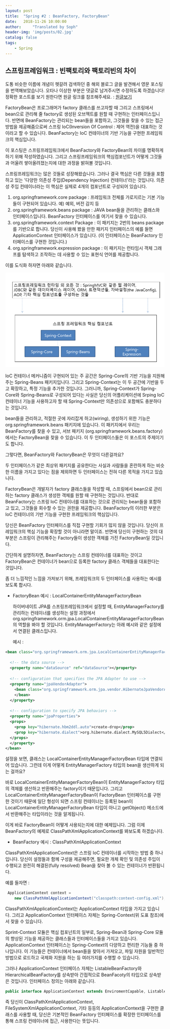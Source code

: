 ```yaml
---
layout: post
title:  "Spring #2 : BeanFactory, FactoryBean"
date:   2018-11-26 10:00:00
author:     "Translated by Soph"
header-img: 'img/posts/02.jpg'
catalog: false
tags:
    - Spring
---
```

## 스프링프레임워크 : 빈팩토리와 팩토리빈의 차이

도통 비슷한 이름에 개념이 헷갈려 검색하던 중 해외 블로그 글을 발견해서 영문 포스팅을 번역해보았습니다. 오타나 이상한 부분은 댓글로 남겨주시면 수정하도록 하겠습니다!
정확한 포스트를 보기 원한다면 원글 링크를 참조해주세요. : [원글보기](http://www.geekabyte.io/2014/11/difference-between-beanfactory-and.html)

  FactoryBean은 프로그래머가  factory 클래스를 쓰고자할 때 그리고 스프링에서 bean으로 관리해 줄 factory로 생성된 오브젝트를 원할 때 구현하는 인터페이스입니다. 반면에 BeanFactory는 관리되는 bean들을 포함하고, 그것들을 찾을 수 있는 접근 방법을 제공해줌으로써 스프링 IoC(Inversion Of Control : 제어 역전)을 대표하는 것이라고 할 수 있습니다. BeanFactory는 IoC 컨테이너의 기반 기능을 구현한 프레임워크의 핵심입니다.
  
  이 포스팅은 스프링프레임워크에서 BeanFactory와 FactoryBean의 차이를 명확하게 하기 위해 작성하였습니다. 그리고 스프링프레임워크의 핵심컴포넌트가 어떻게 그것들과 어울려 쌓아올려졌는지에 대한 과정을 밝혀볼 것입니다.
  
  스프링프레임워크는 많은 것들로 성장해왔습니다. 그러나 결국 핵심은 다른 것들을 포함하고 있는 '다양한 의존성 주입(Dependency Injection) 컨테이너'라는 것입니다. 의존성 주입 컨테이너라는 이 핵심은 실제로 4개의 컴포넌트로 구성되어 있습니다.
  
  1. org.springframework.core package : 프레임워크 전체를 가로지르는 기본 기능들이 구현되어 있습니다. 예) 예외, 버전 감지 등
  2. org.springframework.beans package : JAVA bean들을 관리하는 클래스와 인터페이스입니다. BeanFactory 인터페이스를 여기서 찾을 수 있습니다.
  3. org.springframework.context Package : 이 패키지는 2번의 beans package를 기반으로 합니다. 당신이 사용해 봤을 만한 패키지 인터페이스의 예를 들면 ApplicationContext 인터페이스가 있습니다. (이 인터페이스는 BeanFactory 인터페이스를 구현한 것입니다.)
  4. org.springframework.expression package : 이 패키지는 런타임시 객체 그래프를 탐색하고 조작하는 데 사용할 수 있는 표현식 언어를 제공합니다.

  이를 도식화 하자면 아래와 같습니다.
  
  <img src="/img/posts/spring04_img01.png">
  
  IoC 컨테이너 메커니즘이 구현되어 있는 주 공간은 Spring-Core의 기반 기능을 지원해주는 Spring-Beans 패키지입니다. 그리고 Spring-Context는 이 두 공간에 기반을 두고 확장하고, 특정 기능을 추가한 것입니다. 그러니까, Spring-Context가 Spring-Core와 Spring-Beans로 구성되어 있다는 사실은 당신의 어플리케이션에 Srping IoC 컨테이너 기능을 사용하고자 할 때 Spring-Context만 의존성으로 포함해도 충분하다는 것입니다. 
  
  bean들을 관리하고, 적절한 곳에 자리잡게 하고(wiring), 생성하기 위한 기능은 org.springframework.beans 패키지에 있습니다. 이 패키지에서 우리는 BeanFactory를 찾을 수 있고, 서브 패키지 (org.springframework.beans.factory)에서는 FactoryBean을 찾을 수 있습니다. 이 두 인터페이스들은 이 포스트의 주제이기도 합니다.
  
  그렇다면, BeanFactory와 FactoryBean은 무엇이 다른걸까요?
  
  두 인터페이스가 같은 최상위 패키지를 공유한다는 사실과 사람들을 혼란하게 하는 비슷한 이름을 가지고 있다는 점을 제외하면 두 인터페이스는 전혀 다른 목적을 가지고 있습니다.
  
  FactoryBean은 개발자가 factory 클래스들을 작성할 때, 스프링에서 bean으로 관리하는 factory 클래스가 생성한 객체를 원할 때 구현하는 것입니다. 반대로 BeanFactory는 스프링 IoC 컨테이너를 대표하는 것으로 관리되는 bean들을 포함하고 있고, 그것들을 회수할 수 있는 권한을 제공합니다. BeanFactory의 이러한 부분은 IoC 컨테이너의 기반 기능을 구현한 프레임워크의 핵심입니다.
  
  당신은 BeanFactory 인터페이스를 직접 구현할 기회가 많지 않을 것입니다. 당신이 프레임워크의 핵심 기능을 확장할 것이 아니라면 말이죠. 반면에 당신이 구현하는 것의 대부분은 스프링이 관리해주는 Factory들이 생성한 객체를 가진 FactoryBean일 것입니다. 
  
  간단하게 설명하자면, BeanFactory는 스프링 컨테이너를 대표하는 것이고 FactoryBean은 컨테이너가 bean으로 등록한 factory 클래스 객체들을 대표한다는 것입니다.
  
  좀 더 느낌적인 느낌을 가져보기 위해, 프레임워크의 두 인터페이스를 사용하는 예시를 보도록 합시다.
  
  - FactoryBean 예시 : LocalContainerEntityManagerFactoryBean

    하이버네이트 JPA를 스프링프레임워크에서 설정할 때, EntityManagerFactory를 관리하는 컨테이너를 생성하는 설정 과정에서 org.springframework.orm.jpa.LocalContainerEntityManagerFactoryBean의 역할을 봐야 할 것입니다. EntityManagerFactory는 아래 예시와 같은 설정에서 연결된 클래스입니다.
    
    예시 :
    
```xml
<bean class="org.springframework.orm.jpa.LocalContainerEntityManagerFactoryBean" id="entityManagerFactory">

  <!-- the data source -->
  <property name="dataSource" ref="dataSource"></property>
      
  <!-- configuration that specifies the JPA Adapter to use -->
  <property name="jpaVendorAdapter">
    <bean class="org.springframework.orm.jpa.vendor.HibernateJpaVendorAdapter">
    </bean>
  </property>

  <!-- configuration to specify JPA behaviors -->
  <property name="jpaProperties">
  <props>
    <prop key="hibernate.hbm2ddl.auto">create-drop</prop>
    <prop key="hibernate.dialect">org.hibernate.dialect.MySQL5Dialect</prop>
  </props>
  </property>
</bean>
```

  설정을 보면, 클래스는 LocalContainerEntityManagerFactoryBean 타입에 연결되어 있습니다. 그런데 이게 어떻게 EntityManagerFactory 타입의 bean을 생산하게 되는 걸까요?
  
  바로 LocalContainerEntityManagerFactoryBean이 EntityManagerFactory 타입의 객체를 생산하고 반환해주는 factory이기 때문입니다. 그리고 LocalContainerEntityManagerFactoryBean이 FactoryBean  인터페이스를 구현한 것이기 때문에 일단 형성이 되면 스프링 컨테이너는 등록된 bean이 LocalContainerEntityManagerFactoryBean 타입이 아니고 getObject() 메소드에서 반환해주는 타입이라는 것을 알게됩니다.

  이게 바로 FactoryBean이 어떻게 사용되는지에 대한 예제입니다. 그럼 이제 BeanFactory의 예제로 ClassPathXmlApplicationContext를 봐보도록 하겠습니다.
  
  - BeanFactory 예시 : ClassPathXmlApplicationContext

  ClassPathXmlApplicationContext은 스프링 IoC 컨테이너를 시작하는 방법 중 하나입니다. 당신이 설정들과 함께 구성을 제공해주면, 필요한 개체 확인 및 의존성 주입이 수행되고 완전히 해결된(fully resolved) Bean을 찾아 볼 수 있는 컨테이너가 반환됩니다. 
  
  예를 들자면 : 
  
```java
 ApplicationContext context = 
	new ClassPathXmlApplicationContext("classpath:context-config.xml");
```

  ClassPathXmlApplicationContext는 ApplicationContext 타입을 가지고 있습니다. 그리고 ApplicationContext 인터페이스 자체는 Spring-Context(위 도표 참조)에서 찾을 수 있습니다.
  
  Sprint-Context 모듈은 핵심 컴포넌트의 일부로, Spring-Bean과 Spring-Core 모듈의 향상된 기능을 제공하는 클래스들과 인터페이스들을 가지고 있습니다. ApplicationContext 인터페이스는 Spring-Context의 다양하고 편리한 기능들 중 하나입니다. 이 기능들은 컨테이너에서 bean들을 찾아서 가져오고, 파일 자원을 일반적인 방법으로 로드하고 국제화 지원을 하는 등 여러가지를 수행할 수 있습니다.
  
  그러나 ApplicationContext 인터페이스 자체는 ListableBeanFactory와 HierarchicalBeanFactory를 상속받아 간접적으로 BeanFacoty의 타입으로 상속받은 것입니다. 인터페이스 정의는 아래와 같습니다.
  
```java
public interface ApplicationContext extends EnviromentCapable, ListableBeanFactory, HierarchicalBeanFactory, MessageSource, ApplicationEventPublisher, ResourcePatternResolver
```
  
  즉 당신이 ClassPathXmlApplicationContext, FileSystemXmlApplicationContext, 기타 등등의 ApplicationContext을 구현한 클래스를 사용할 때, 당신은 기본적인 BeanFactory 인터페이스를 확장한 인터페이스를 통해 스프링 컨테이너에 접근, 사용한다는 뜻입니다.
  